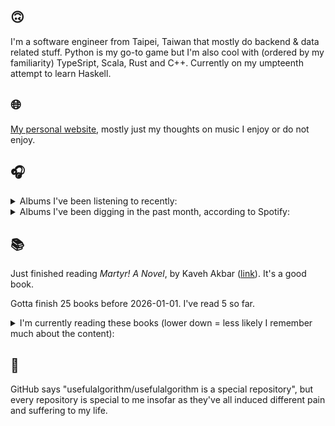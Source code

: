 ## 🙃

I'm a software engineer from Taipei, Taiwan that mostly do backend & data related stuff. Python is my go-to game but I'm also cool with (ordered by my familiarity) TypeSript, Scala, Rust and C++. Currently on my umpteenth attempt to learn Haskell.

## 🌐

[My personal website](https://usefulalgorithm.github.io/), mostly just my thoughts on music I enjoy or do not enjoy.

## 🎧

<details>
<summary>Albums I've been listening to recently:</summary>

- _A Grisaille Wedding_, by Rainy Miller, Space Afrika
- _Ephemera_, by Fergus Jones, Perko
- _The Thief Next to Jesus_, by Ka
- _Muuntautuja_, by Oranssi Pazuzu
- _You Never End_, by Moin
- _Dreaming the Strife for Love_, by Bedsore
- _A Shaw Deal_, by Geologist, D.S.
- _With Love from a Padded Room_, by Crippling Alcoholism
- _Ordinary Corrupt Human Love_, by Deafheaven
- _God's Country_, by Chat Pile
- _Umbilical_, by Thou
- _CODE NOIR_, by Quinton Barnes
- _曹操_, by JJ Lin
- _Jordsvingninger (A Smalltown Supersound compilation of exclusive tracks)_, by Various Artists
- _Strange Meridians_, by upsammy
- _Touch of Time_, by Arve Henriksen, Harmen Fraanje
- _Things We Lost in the Fire_, by Low
- _Endlessness_, by Nala Sinephro

</details>

<details>
<summary>Albums I've been digging in the past month, according to Spotify:</summary>

- _卵_, by betcover!!
- _Endlessness_, by Nala Sinephro
- _Only Good Dreams for Me_, by Zaumne
- _Skinned_, by ML Buch
- _Trellis_, by Lifted
- _If I don't make it, I love u_, by Still House Plants
- _馬_, by betcover!!
- _浪費愛情_, by 小安
- _Intrinsic Rhythm_, by Perila
- _forge_, by KMRU
- _城堡_, by Jolin Tsai
- _Skylla_, by Ruth Goller
- _Strange Meridians_, by upsammy
- _How to Rescue Things_, by Bill Orcutt
- _Larderello_, by Dos Monos
- _11100011_, by Asian Glow
- _You Only Die 1nce_, by Freddie Gibbs
- _Energy! Come On!_, by Energy
- _Area Silenzio_, by eat-girls

</details>

## 📚

Just finished reading _Martyr! A Novel_, by Kaveh Akbar ([link](https://hardcover.app/books/martyr-a-novel)). It's a good book.

Gotta finish 25 books before 2026-01-01. I've read 5 so far.

<details>
<summary>I'm currently reading these books (lower down = less likely I remember much about the content):</summary>

- _The Absence of Myth: Writings on Surrealism_, by Georges Bataille, Michael   Richardson ([link](https://hardcover.app/books/the-absence-of-myth-writings-on-surrealism))
- _Genesis and Trace: Derrida Reading Husserl and Heidegger_, by Paola Marrati, Simon Sparks ([link](https://hardcover.app/books/genesis-and-trace))
- _Philosophical Chemistry: Genealogy of a Scientific Field_, by Manuel DeLanda ([link](https://hardcover.app/books/philosophical-chemistry))
- _Political Categories: Thinking Beyond Concepts_, by Michael Marder ([link](https://hardcover.app/books/political-categories))
- _Regeneration_, by Pat Barker ([link](https://hardcover.app/books/regeneration-1991))
- _K-punk_, by Mark Fisher ([link](https://hardcover.app/books/k-punk-2018))
- _A Biography of Ordinary Man: On Authorities and Minorities_, by François Laruelle, Jessie Hock, and friends ([link](https://hardcover.app/books/a-biography-of-ordinary-man))
- _A Short History of Decay_, by Emil M. Cioran, Richard Howard ([link](https://hardcover.app/books/a-short-history-of-decay))
- _Anti-Oedipus_, by Gilles Deleuze, Félix Guattari, and friends ([link](https://hardcover.app/books/anti-oedipus))
- _A Thousand Plateaus_, by Gilles Deleuze ([link](https://hardcover.app/books/a-thousand-plateaus))

</details>

## 💬

GitHub says "usefulalgorithm/usefulalgorithm is a special repository", but every repository is special to me insofar as they've all induced different pain and suffering to my life.
